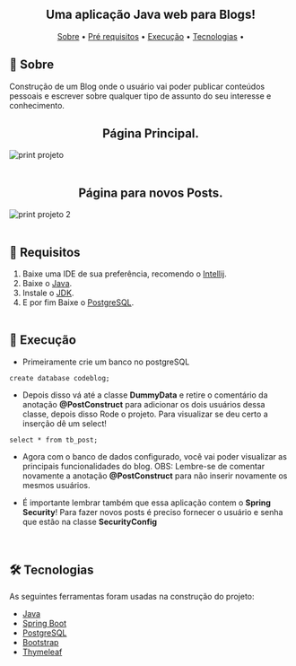 <h2 align="center">Uma aplicação Java web para Blogs!</h2>

<p align="center">
 <a href="#-sobre">Sobre</a> •
 <a href="#-requisitos">Pré requisitos</a> • 
 <a href="Execução">Execução</a> • 
 <a href="#-tecnologias">Tecnologias</a> • 
</p>


## 🎯 Sobre 

 Construção de um Blog onde o usuário vai poder publicar conteúdos pessoais e escrever sobre qualquer tipo de assunto do seu interesse e conhecimento.

<h2 align="center">Página Principal.</h2>

![print projeto](https://user-images.githubusercontent.com/82779533/156189871-c183b0e6-4a4b-4e6a-abdc-78ebdca7dadb.png)
<br><br>

<h2 align="center">Página para novos Posts.</h2>

![print projeto 2](https://user-images.githubusercontent.com/82779533/156190389-7b39dd8e-d993-42a8-bd05-9dd0706d1044.png)
<br><br>

 ## 🚀 Requisitos
1. Baixe uma IDE de sua preferência, recomendo o [Intellij](https://www.jetbrains.com/pt-br/idea/download/).
2. Baixe o [Java](https://www.java.com/pt-BR/download/ie_manual.jsp?locale=pt_BR).
3. Instale o [JDK](https://www.oracle.com/java/technologies/downloads/).
4. E por fim Baixe o [PostgreSQL](https://www.postgresql.org/download/).
<br><br>

## 🏁 Execução
- Primeiramente crie um banco no postgreSQL
```
create database codeblog;
```
- Depois disso vá até a classe **DummyData** e retire o comentário da anotação **@PostConstruct** para adicionar os dois usuários dessa classe, depois disso Rode o projeto. Para visualizar se deu certo a inserção dê um select!
```
select * from tb_post;
```
- Agora com o banco de dados configurado, você vai poder visualizar as principais funcionalidades do blog. OBS: Lembre-se de comentar novamente a anotação **@PostConstruct** para não inserir novamente os mesmos usuários.

- É importante lembrar também que essa aplicação contem o **Spring Security**! Para fazer novos posts é preciso fornecer o usuário e senha que estão na classe **SecurityConfig**
<br><br><br>

## 🛠 Tecnologias

As seguintes ferramentas foram usadas na construção do projeto:

- [Java](https://www.java.com/pt-BR/)
- [Spring Boot](https://spring.io/projects/spring-boot)
- [PostgreSQL](https://www.postgresql.org/)
- [Bootstrap](https://getbootstrap.com/)
- [Thymeleaf](https://www.thymeleaf.org/)
